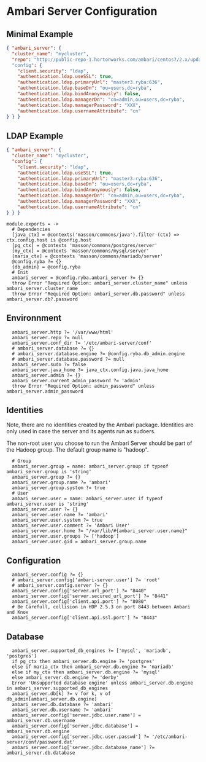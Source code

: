 
# Ambari Server Configuration

## Minimal Example

```json
{ "ambari_server": {
  "cluster_name": "mycluster",
  "repo": "http://public-repo-1.hortonworks.com/ambari/centos7/2.x/updates/2.5.0.3/ambari.repo"
  "config": {
    "client.security": "ldap",
    "authentication.ldap.useSSL": true,
    "authentication.ldap.primaryUrl": "master3.ryba:636",
    "authentication.ldap.baseDn": "ou=users,dc=ryba",
    "authentication.ldap.bindAnonymously": false,
    "authentication.ldap.managerDn": "cn=admin,ou=users,dc=ryba",
    "authentication.ldap.managerPassword": "XXX",
    "authentication.ldap.usernameAttribute": "cn"
} } }
```

## LDAP Example

```json
{ "ambari_server": {
  "cluster_name": "mycluster",
  "config": {
    "client.security": "ldap",
    "authentication.ldap.useSSL": true,
    "authentication.ldap.primaryUrl": "master3.ryba:636",
    "authentication.ldap.baseDn": "ou=users,dc=ryba",
    "authentication.ldap.bindAnonymously": false,
    "authentication.ldap.managerDn": "cn=admin,ou=users,dc=ryba",
    "authentication.ldap.managerPassword": "XXX",
    "authentication.ldap.usernameAttribute": "cn"
} } }
```


    module.exports = ->
      # Dependencies
      [java_ctx] = @contexts('masson/commons/java').filter (ctx) => ctx.config.host is @config.host
      [pg_ctx] = @contexts 'masson/commons/postgres/server'
      [my_ctx] = @contexts 'masson/commons/mysql/server'
      [maria_ctx] = @contexts 'masson/commons/mariadb/server'
      @config.ryba ?= {}
      {db_admin} = @config.ryba
      # Init
      ambari_server = @config.ryba.ambari_server ?= {}
      throw Error "Required Option: ambari_server.cluster_name" unless ambari_server.cluster_name
      throw Error "Required Option: ambari_server.db.password" unless ambari_server.db?.password

## Environnment

      ambari_server.http ?= '/var/www/html'
      ambari_server.repo ?= null
      ambari_server.conf_dir ?= '/etc/ambari-server/conf'
      # ambari_server.database ?= {}
      # ambari_server.database.engine ?= @config.ryba.db_admin.engine
      # ambari_server.database.password ?= null
      ambari_server.sudo ?= false
      ambari_server.java_home ?= java_ctx.config.java.java_home
      ambari_server.admin ?= {}
      ambari_server.current_admin_password ?= 'admin'
      throw Error "Required Option: admin_password" unless ambari_server.admin_password

## Identities

Note, there are no identities created by the Ambari package. Identities are only
used in case the server and its agents run as sudoers.

The non-root user you choose to run the Ambari Server should be part of the 
Hadoop group. The default group name is "hadoop".

      # Group
      ambari_server.group = name: ambari_server.group if typeof ambari_server.group is 'string'
      ambari_server.group ?= {}
      ambari_server.group.name ?= 'ambari'
      ambari_server.group.system ?= true
      # User
      ambari_server.user = name: ambari_server.user if typeof ambari_server.user is 'string'
      ambari_server.user ?= {}
      ambari_server.user.name ?= 'ambari'
      ambari_server.user.system ?= true
      ambari_server.user.comment ?= 'Ambari User'
      ambari_server.user.home ?= "/var/lib/#{ambari_server.user.name}"
      ambari_server.user.groups ?= ['hadoop']
      ambari_server.user.gid = ambari_server.group.name

## Configuration

      ambari_server.config ?= {}
      # ambari_server.config['ambari-server.user'] ?= 'root'
      # ambari_server.config.server ?= {}
      ambari_server.config['server.url_port'] ?= "8440"
      ambari_server.config['server.secured_url_port'] ?= "8441"
      ambari_server.config['client.api.port'] ?= "8080"
      # Be Carefull, collision in HDP 2.5.3 on port 8443 between Ambari and Knox
      ambari_server.config['client.api.ssl.port'] ?= "8443"

## Database

      ambari_server.supported_db_engines ?= ['mysql', 'mariadb', 'postgres']
      if pg_ctx then ambari_server.db.engine ?= 'postgres'
      else if maria_ctx then ambari_server.db.engine ?= 'mariadb'
      else if my_ctx then ambari_server.db.engine ?= 'mysql'
      else ambari_server.db.engine ?= 'derby'
      Error 'Unsupported database engine' unless ambari_server.db.engine in ambari_server.supported_db_engines
      ambari_server.db[k] ?= v for k, v of db_admin[ambari_server.db.engine]
      ambari_server.db.database ?= 'ambari'
      ambari_server.db.username ?= 'ambari'
      ambari_server.config['server.jdbc.user.name'] = ambari_server.db.username
      ambari_server.config['server.jdbc.database'] = ambari_server.db.engine
      ambari_server.config['server.jdbc.user.passwd'] ?= '/etc/ambari-server/conf/password.dat'
      ambari_server.config['server.jdbc.database_name'] ?= ambari_server.db.database

